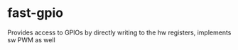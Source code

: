 # fast-gpio
Provides access to GPIOs by directly writing to the hw registers, implements sw PWM as well
